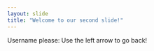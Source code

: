 ```yaml
---
layout: slide
title: "Welcome to our second slide!"
---
```

Username please: 
Use the left arrow to go back!
